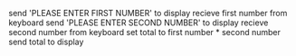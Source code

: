 send  'PLEASE ENTER FIRST NUMBER' to display
recieve first number from keyboard
send 'PLEASE ENTER SECOND NUMBER' to display
recieve second number from keyboard
set total to first number * second number
send total to display

